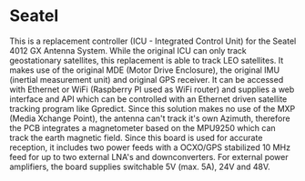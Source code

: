 # Seatel

This is a replacement controller (ICU - Integrated Control Unit) for the Seatel 4012 GX Antenna System. While the original ICU
can only track geostationary satellites, this replacement is able to track LEO satellites. It makes use of the original MDE (Motor
Drive Enclosure), the original IMU (inertial measurement unit) and original GPS receiver. It can be accessed with Ethernet or
WiFi (Raspberry PI used as WiFi router) and supplies a web interface and API which can be controlled with an Ethernet driven
satellite tracking program like Gpredict. Since this solution makes no use of the MXP (Media Xchange Point), the antenna can't
track it's own Azimuth, therefore the PCB integrates a magnetometer based on the MPU9250 which can track the earth magnetic field.
Since this board is used for accurate reception, it includes two power feeds with a OCXO/GPS stabilized 10 MHz feed for up to
two external LNA's and downconverters. For external power amplifiers, the board supplies switchable 5V (max. 5A), 24V and 48V.
